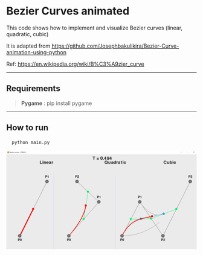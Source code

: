 # Bezier Curves animated
This code shows how to implement and visualize Bezier curves (linear, quadratic, cubic)

It is adapted from https://github.com/Josephbakulikira/Bezier-Curve-animation-using-python

Ref: https://en.wikipedia.org/wiki/B%C3%A9zier_curve


---
## Requirements
> **Pygame** : pip install pygame

---
## How to run
      python main.py


![Screenshot](images/screenshot.png?raw=true "Screenshot")